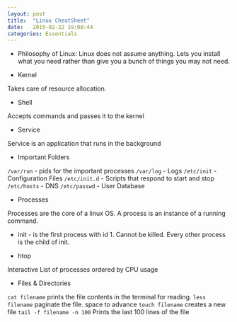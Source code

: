 ```yaml
---
layout: post
title:  "Linux CheatSheet"
date:   2015-02-22 19:08:44
categories: Essentials
---
```


* Philosophy of Linux: 
Linux does not assume anything. Lets you install what you need rather than give you a bunch of things you may not need.

* Kernel

Takes care of resource allocation. 

* Shell

Accepts commands and passes it to the kernel

* Service

Service is an application that runs in the background

* Important Folders

`/var/run` - pids for the important processes
`/var/log` - Logs
`/etc/init` - Configuration Files
`/etc/init.d` - Scripts that respond to start and stop
`/etc/hosts` - DNS
`/etc/passwd` - User Database

* Processes

Processes are the core of a linux OS. A process is an instance of a running command. 
 * init - is the first process with id 1. Cannot be killed. Every other process is the child of init. 

* htop

Interactive List of processes ordered by CPU usage

* Files & Directories

`cat filename` prints the file contents in the terminal for reading.
`less filename` paginate the file. space to advance
`touch filename` creates a new file
`tail -f filename -n 100` Prints the last 100 lines of the file




